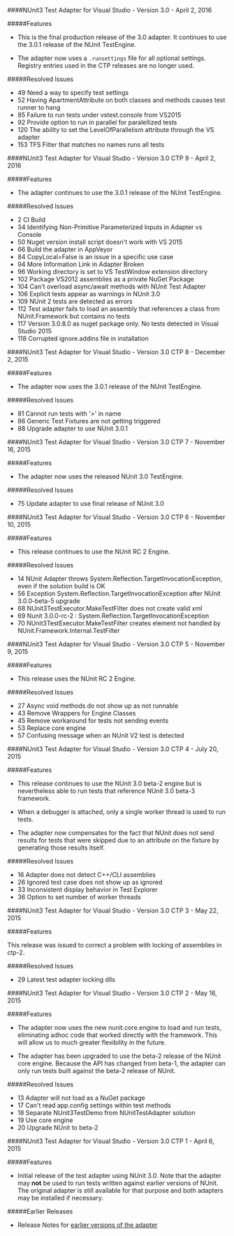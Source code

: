 ####NUnit3 Test Adapter for Visual Studio - Version 3.0 - April 2, 2016

#####Features

 * This is the final production release of the 3.0 adapter. It continues to use the 3.0.1 release of the NUnit TestEngine.

 * The adapter now uses a `.runsettings` file for all optional settings. Registry entries used in the CTP releases are no longer used.

#####Resolved Issues

 * 49 Need a way to specify test settings
 * 52 Having ApartmentAttribute on both classes and methods causes test runner to hang
 * 85 Failure to run tests under vstest.console from VS2015
 * 92 Provide option to run in parallel for paralellized tests
 * 120 The ability to set the LevelOfParallelism attribute through the VS adapter
 * 153 TFS Filter that matches no names runs all tests

####NUnit3 Test Adapter for Visual Studio - Version 3.0 CTP 9 - April 2, 2016

#####Features

 * The adapter continues to use the 3.0.1 release of the NUnit TestEngine.

#####Resolved Issues

 * 2 CI Build
 * 34 Identifying Non-Primitive Parameterized Inputs in Adapter vs Console
 * 50 Nuget version install script doesn't work with VS 2015
 * 66 Build the adapter in AppVeyor
 * 84 CopyLocal=False is an issue in a specific use case
 * 94 More Information Link in Adapter Broken
 * 96 Working directory is set to VS TestWindow extension directory
 * 102 Package VS2012 assemblies as a private NuGet Package
 * 104 Can't overload async/await methods with NUnit Test Adapter
 * 106 Explicit tests appear as warnings in NUnit 3.0
 * 109 NUnit 2 tests are detected as errors
 * 112 Test adapter fails to load an assembly that references a class from NUnit.Framework but contains no tests
 * 117 Version 3.0.8.0 as nuget package only. No tests detected in Visual Studio 2015
 * 118 Corrupted ignore.addins file in installation

####NUnit3 Test Adapter for Visual Studio - Version 3.0 CTP 8 - December 2, 2015

#####Features

 * The adapter now uses the 3.0.1 release of the NUnit TestEngine.

#####Resolved Issues

 * 81 Cannot run tests with '>' in name
 * 86 Generic Test Fixtures are not getting triggered
 * 88 Upgrade adapter to use NUnit 3.0.1

####NUnit3 Test Adapter for Visual Studio - Version 3.0 CTP 7 - November 16, 2015

#####Features

 * The adapter now uses the released NUnit 3.0 TestEngine.

#####Resolved Issues

 * 75 Update adapter to use final release of NUnit 3.0 

####NUnit3 Test Adapter for Visual Studio - Version 3.0 CTP 6 - November 10, 2015

#####Features

 * This release continues to use the NUnit RC 2 Engine.

#####Resolved Issues

 * 14 NUnit Adapter throws System.Reflection.TargetInvocationException, even if the solution build is OK
 * 56 Exception System.Reflection.TargetInvocationException after NUnit 3.0.0-beta-5 upgrade
 * 68 NUnit3TestExecutor.MakeTestFilter does not create valid xml
 * 69 Nunit 3.0.0-rc-2 : System.Reflection.TargetInvocationException
 * 70 NUnit3TestExecutor.MakeTestFilter creates element not handled by NUnit.Framework.Internal.TestFilter 

####NUnit3 Test Adapter for Visual Studio - Version 3.0 CTP 5 - November 9, 2015

#####Features

 * This release uses the NUnit RC 2 Engine.

#####Resolved Issues

 * 27 Async void methods do not show up as not runnable
 * 43 Remove Wrappers for Engine Classes
 * 45 Remove workaround for tests not sending events
 * 53 Replace core engine
 * 57 Confusing message when an NUnit V2 test is detected

####NUnit3 Test Adapter for Visual Studio - Version 3.0 CTP 4 - July 20, 2015

#####Features

 * This release continues to use the NUnit 3.0 beta-2 engine but is nevertheless able to run tests that reference NUnit 3.0 beta-3 framework.

 * When a debugger is attached, only a single worker thread is used to run tests.

 * The adapter now compensates for the fact that NUnit does not send results for tests that were skipped due to an attribute on the fixture by generating those results itself.

#####Resolved Issues

 * 16 Adapter does not detect C++/CLI assemblies
 * 26 Ignored test case does not show up as ignored
 * 33 Inconsistent display behavior in Test Explorer
 * 36 Option to set number of worker threads

####NUnit3 Test Adapter for Visual Studio - Version 3.0 CTP 3 - May 22, 2015

#####Features

This release was issued to correct a problem with locking of assemblies in ctp-2.

#####Resolved Issues

 * 29 Latest test adapter locking dlls

####NUnit3 Test Adapter for Visual Studio - Version 3.0 CTP 2 - May 16, 2015

#####Features

 * The adapter now uses the new nunit.core.engine to load and run tests, eliminating adhoc code that worked directly with the framework. This will allow us to much greater flexibility in the future.

 * The adapter has been upgraded to use the beta-2 release of the NUnit core engine. Because the API has changed from beta-1, the adapter can only run tests built against the beta-2 release of NUnit.

#####Resolved Issues

 * 13 Adapter will not load as a NuGet package
 * 17 Can't read app.config settings within test methods
 * 18 Separate NUnit3TestDemo from NUnitTestAdapter solution
 * 19 Use core engine
 * 20 Upgrade NUnit to beta-2

####NUnit3 Test Adapter for Visual Studio - Version 3.0 CTP 1 - April 6, 2015

#####Features

 * Initial release of the test adapter using NUnit 3.0. Note that the adapter may <b>not</b> be used to run tests written against earlier versions of NUnit. The original adapter is still available for that purpose and both adapters may be installed if necessary.

#####Earlier Releases

 * Release Notes for <a href="http://www.nunit.org/?p=vsTestAdapterReleaseNotes&r=2.6.4">earlier versions of the adapter</a>

